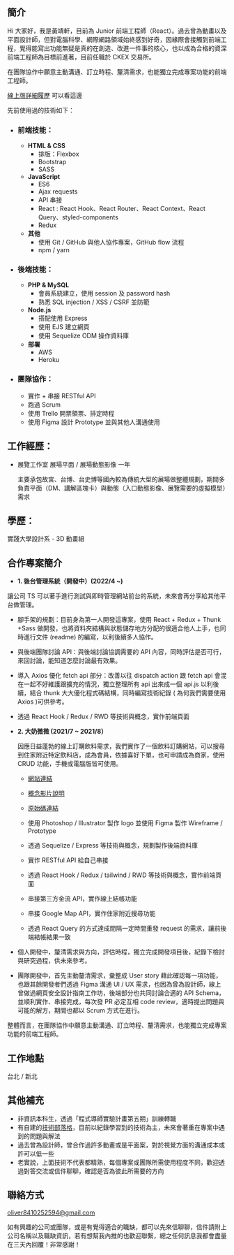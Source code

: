 ## 簡介

Hi 大家好，我是黃靖軒，目前為 Junior 前端工程師（React）。過去曾為動畫以及平面設計師，但對電腦科學、網際網路領域始終感到好奇，因緣際會接觸到前端工程，覺得能寫出功能無疑是真的在創造、改進一件事的核心，也以成為合格的資深前端工程師為目標前進著，目前任職於 CKEX 交易所。

在團隊協作中願意主動溝通、訂立時程、釐清需求，也能獨立完成專案功能的前端工程師。

[線上版詳細履歷](https://www.cakeresume.com/oliver8410252594) 可以看這邊

先前使用過的技術如下：

- ### 前端技能：

  - **HTML & CSS**
    - 排版：Flexbox
    - Bootstrap
    - SASS
  - **JavaScript**
    - ES6
    - Ajax requests
    - API 串接
    - React : React Hook、React Router、React Context、React Query、styled-components
    - Redux
  - **其他**
    - 使用 Git / GitHub 與他人協作專案，GitHub flow 流程
    - npm / yarn

- ### 後端技能：
  - **PHP & MySQL**
    - 會員系統建立，使用 session 及 password hash
    - 熟悉 SQL injection / XSS / CSRF 並防範
  - **Node.js**
    - 搭配使用 Express
    - 使用 EJS 建立網頁
    - 使用 Sequelize ODM 操作資料庫
  - **部署**
    - AWS
    - Heroku
- ### 團隊協作：

  - 實作 + 串接 RESTful API
  - 跑過 Scrum
  - 使用 Trello 開票領票、排定時程
  - 使用 Figma 設計 Prototype 並與其他人溝通使用

## 工作經歷：

- 展覽工作室 展場平面 / 展場動態影像 一年

  主要承包故宮、台博、台史博等國內較為傳統大型的展場做整體規劃，期間多負責平面（DM、講解區塊卡）與動態（入口動態影像、展覽需要的虛擬模型）需求

## 學歷：

實踐大學設計系 - 3D 動畫組

## 合作專案簡介
- **1. 後台管理系統（開發中）(2022/4 ~)**

讓公司 TS 可以著手進行測試與即時管理網站前台的系統，未來會再分享給其他平台做管理。

  - 腳手架的規劃：目前身為第一人開發這專案，使用 React + Redux + Thunk +Sass 做開發，也將資料夾結構與狀態儲存地方分配的很適合他人上手，也同時進行文件 (readme) 的編寫，以利後續多人協作。
  - 與後端團隊討論 API：與後端討論協調需要的 API 內容，同時評估是否可行，來回討論，能知道怎麼討論最有效果。

  - 導入 Axios 優化 fetch api 部分：改善以往 dispatch action 跟 fetch api 會混在一起不好維護跟擴充的情況，獨立整理所有 api 出來成一個 api.js 以利後續，結合 thunk 大大優化程式碼結構，同時編寫技術紀錄 ( 為何我們需要使用 Axios )可供參考。

  - 透過 React Hook / Redux / RWD 等技術與概念，實作前端頁面

- **2. 大奶微微 (2021/7 ~ 2021/8）**

  因應日益蓬勃的線上訂購飲料需求，我們實作了一個飲料訂購網站，可以搜尋到住家附近特定飲料店，成為會員，依據喜好下單，也可申請成為商家，使用 CRUD 功能，手機或電腦版皆可使用。

  - [網站連結](https://main.d318dyc2vbskcy.amplifyapp.com/)
  - [概念影片說明](https://www.youtube.com/watch?v=wSeCTs_L-9c)
  - [原始碼連結](https://github.com/Lindsay0214/Da-Nai-Wei-Wei-front-end)

  - 使用 Photoshop / Illustrator 製作 logo 並使用 Figma 製作 Wireframe / Prototype
  - 透過 Sequelize / Express 等技術與概念，規劃製作後端資料庫
  - 實作 RESTful API 給自己串接
  - 透過 React Hook / Redux / tailwind / RWD 等技術與概念，實作前端頁面
  - 串接第三方金流 API，實作線上結帳功能
  - 串接 Google Map API，實作住家附近搜尋功能
  - 透過 React Query 的方式達成間隔一定時間重發 request 的需求，讓前後端結帳結果一致

- 個人開發中，釐清需求與方向，評估時程，獨立完成開發項目後，紀錄下檢討與研究過程，供未來參考。
- 團隊開發中，首先主動釐清需求，彙整成 User story 藉此確認每一項功能，也跟其餘開發者們透過 Figma 溝通 UI / UX 需求，也因為曾為設計師，線上曾做過網頁安全設計指南工作坊，後端部分也共同討論合適的 API Schema，並順利實作、串接完成，每次發 PR 必定互相 code review，適時提出問題與可能的解方，期間也都以 Scrum 方式在進行。

整體而言，在團隊協作中願意主動溝通、訂立時程、釐清需求，也能獨立完成專案功能的前端工程師。

## 工作地點

台北 / 新北

## 其他補充

- 非資訊本科生，透過「程式導師實驗計畫第五期」訓練轉職
- 有自建的[技術部落格](https://codemonkey.coderbridge.io/)，目前以紀錄學習到的技術為主，未來會著重在專案中遇到的問題與解法
- 過去曾為設計師，曾合作過許多動畫或是平面案，對於視覺方面的溝通成本或許可以低一些
- 老實說，上面技術不代表都精熟，每個專案或團隊所需使用程度不同，歡迎透過對答交流或信件聊聊，確認是否為彼此所需要的方向

## 聯絡方式

oliver8410252594@gmail.com

如有興趣的公司或團隊，或是有覺得適合的職缺，都可以先來信聊聊，信件請附上公司名稱以及職缺資訊，若有想幫我內推的也歡迎聯繫，總之任何訊息我都會盡量在三天內回覆！非常感謝！
